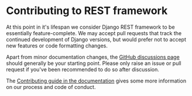 # Contributing to REST framework

At this point in it's lifespan we consider Django REST framework to be essentially feature-complete. We may accept pull requests that track the continued development of Django versions, but would prefer not to accept new features or code formatting changes.

Apart from minor documentation changes, the [GitHub discussions page](https://github.com/encode/django-rest-framework/discussions) should generally be your starting point. Please only raise an issue or pull request if you've been recommended to do so after discussion.

The [Contributing guide in the documentation](https://www.django-rest-framework.org/community/contributing/) gives some more information on our process and code of conduct.
